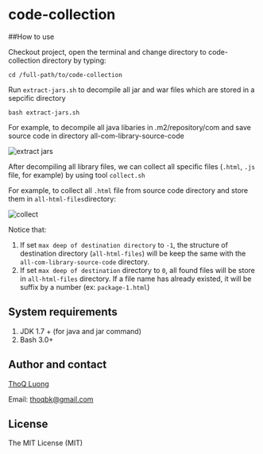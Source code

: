 # code-collection

##How to use

Checkout project, open the terminal and change directory to code-collection directory by typing:

```
cd /full-path/to/code-collection
```

Run `extract-jars.sh` to decompile all jar and war files which are stored in a sepcific directory
```
bash extract-jars.sh
```
For example, to decompile all java libaries in .m2/repository/com and save source code in directory all-com-library-source-code

![extract jars](https://github.com/thoqbk/code-collection/blob/master/resource/extract-jars.png)

After decompiling all library files, we can collect all specific files (`.html`, `.js` file, for example) by using tool `collect.sh`

For example, to collect all `.html` file from source code directory and store them in `all-html-files`directory:

![collect](https://github.com/thoqbk/code-collection/blob/master/resource/collect.png)

Notice that: 
1. If set `max deep of destination directory` to `-1`, the structure of destination directory (`all-html-files`) will be keep the same with the `all-com-library-source-code` directory.
2. If set `max deep of destination` directory to `0`, all found files will be store in `all-html-files` directory. If a file name has already existed, it will be suffix by a number (ex: `package-1.html`)

## System requirements
1. JDK 1.7 + (for java and jar command)
2. Bash 3.0+

## Author and contact
[ThoQ Luong](https://github.com/thoqbk/)

Email: thoqbk@gmail.com

## License
The MIT License (MIT)

